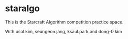 # staralgo

This is the Starcraft Algorithm competition practice space.

With usol.kim, seungeon.jang, ksaul.park and dong-0.kim

